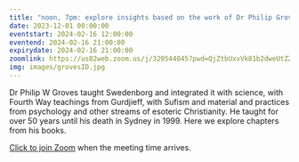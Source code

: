 ```yaml
---
title: "noon, 7pm: explore insights based on the work of Dr Philip Groves"
date: 2023-12-01 00:00:00
eventstart: 2024-02-16 12:00:00
eventend: 2024-02-16 21:00:00
expirydate: 2024-02-16 21:00:00
zoomlink: https://us02web.zoom.us/j/320544045?pwd=QjZtbUxvVk81b2dweUtZZTE3ZE9IZz09
img: images/grovesID.jpg
---
```


Dr Philip W Groves taught Swedenborg and integrated it with science, with Fourth Way teachings from Gurdjieff, with Sufism and material and practices from psychology and other streams of esoteric Christianity. He taught for over 50 years until his death in Sydney in 1999. Here we explore chapters from his books.

[Click to join Zoom](https://us02web.zoom.us/j/320544045?pwd=QjZtbUxvVk81b2dweUtZZTE3ZE9IZz09) when the meeting time arrives.